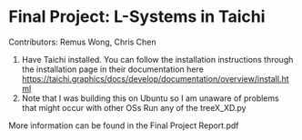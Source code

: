 # Final Project: L-Systems in Taichi

Contributors: Remus Wong, Chris Chen

1) Have Taichi installed. You can follow the installation instructions through the installation page in their documentation here
https://taichi.graphics/docs/develop/documentation/overview/install.html
2) Note that I was building this on Ubuntu so I am unaware of problems that might occur with other OSs
Run any of the treeX_XD.py

More information can be found in the Final Project Report.pdf
